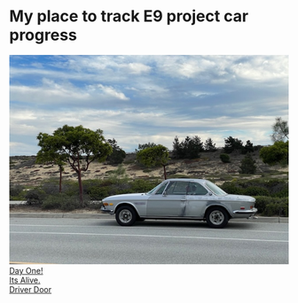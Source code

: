 # My place to track E9 project car progress  
![Main Image](Images/ItsAliveSmall.jpeg)  
[Day One!](MarkDown/ProjectStart.md)  
[Its Alive.](MarkDown/FirstDrive.md)  
[Driver Door](MarkDown/DriverDoorGlass.md)  